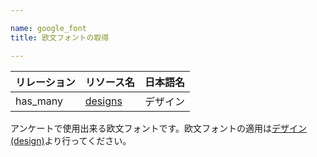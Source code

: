```yaml
---

name: google_font
title: 欧文フォントの取得

---
```


|リレーション|リソース名|日本語名|
|:---|:---|:---|
|has_many|[designs](#design)|デザイン|

アンケートで使用出来る欧文フォントです。欧文フォントの適用は[デザイン(design)](#design)より行ってください。